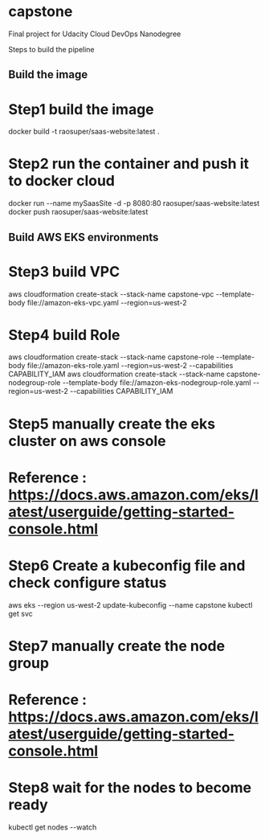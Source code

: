 # capstone
Final project for Udacity Cloud DevOps Nanodegree

Steps to build the pipeline

## Build the image
# Step1 build the image
docker build -t raosuper/saas-website:latest .

# Step2 run the container and push it to docker cloud
docker run --name mySaasSite -d  -p 8080:80 raosuper/saas-website:latest
docker push raosuper/saas-website:latest

## Build AWS EKS environments
# Step3 build VPC
aws cloudformation create-stack --stack-name capstone-vpc --template-body file://amazon-eks-vpc.yaml  --region=us-west-2

# Step4 build Role
aws cloudformation create-stack --stack-name capstone-role --template-body file://amazon-eks-role.yaml  --region=us-west-2 --capabilities CAPABILITY_IAM
aws cloudformation create-stack --stack-name capstone-nodegroup-role --template-body file://amazon-eks-nodegroup-role.yaml  --region=us-west-2 --capabilities CAPABILITY_IAM

# Step5 manually create the eks cluster on aws console
# Reference : https://docs.aws.amazon.com/eks/latest/userguide/getting-started-console.html

# Step6 Create a kubeconfig file and check configure status
aws eks --region us-west-2 update-kubeconfig --name capstone
kubectl get svc

# Step7 manually create the node group
# Reference : https://docs.aws.amazon.com/eks/latest/userguide/getting-started-console.html

# Step8 wait for the nodes to become ready
kubectl get nodes --watch